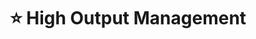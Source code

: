 ---
title: "⭐️ High Output Management"
description: "Buku terbaik tentang menjalankan perusahaan yang saya pernah baca. Full stop."
cover: "images/reading/high-output-management.jpeg"
publishDate: 2021-06-12
authors: "Andrew S. Grove"
categories: ["business & leadership"]
---